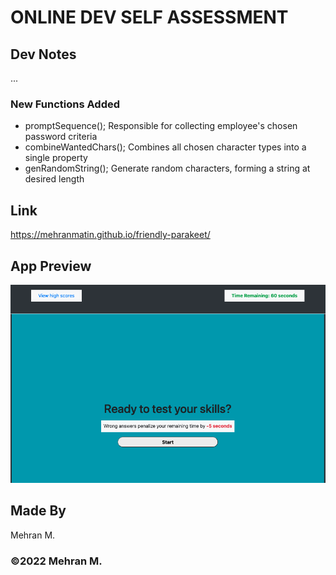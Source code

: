 # ONLINE DEV SELF ASSESSMENT

## Dev Notes
...

### New Functions Added
*   promptSequence();       Responsible for collecting employee's chosen password criteria
*   combineWantedChars();   Combines all chosen character types into a single property
*   genRandomString();      Generate random characters, forming a string at desired length

## Link
https://mehranmatin.github.io/friendly-parakeet/

## App Preview
![self assessment page mockup](assets/images/mockup.png)

## Made By
Mehran M.

### ©️2022 Mehran M.
